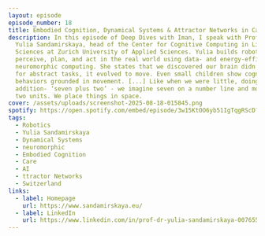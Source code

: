 ```yaml
---
layout: episode
episode_number: 18
title: Embodied Cognition, Dynamical Systems & Attractor Networks in Care Robotics
description: In this episode of Deep Dives with Iman, I speak with Prof. Dr.
  Yulia Sandamirskaya, head of the Center for Cognitive Computing in Life
  Sciences at Zurich University of Applied Sciences. Yulia builds robots that
  perceive, plan, and act in the real world using data- and energy-efficient
  neuromorphic computing. She states that we discovered our brain didn’t evolve
  for abstract tasks, it evolved to move. Even small children show cognitive
  behaviors grounded in movement. [...] Like when we were little, doing simple
  addition- ‘seven plus two’ - we imagine seven on a number line and move right
  two units. We place things in space.
cover: /assets/uploads/screenshot-2025-08-18-015845.png
spotify: https://open.spotify.com/embed/episode/3w15KtOO6yb51IgTqgRScD?utm_source=generator
tags:
  - Robotics
  - Yulia Sandamirskaya
  - Dynamical Systems
  - neuromorphic
  - Embodied Cognition
  - Care
  - AI
  - ttractor Networks
  - Switzerland
links:
  - label: Homepage
    url: https://www.sandamirskaya.eu/
  - label: LinkedIn
    url: https://www.linkedin.com/in/prof-dr-yulia-sandamirskaya-0076553/
---
```

